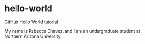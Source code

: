 # hello-world
GitHub Hello World tutorial

My name is Rebecca Chavez, and I am an undergraduate student at Northern Arizona University.
